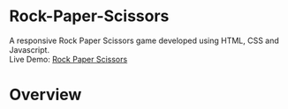 # Rock-Paper-Scissors

A responsive Rock Paper Scissors game developed using HTML, CSS and Javascript. </br>
Live Demo: <a href = "https://golden-fox07.github.io/Rock-Paper-Scissors/" target="blank_"> Rock Paper Scissors </a>

# Overview
<p align="center">
<!--   <img src = "" width = "90%"> -->
</p>


